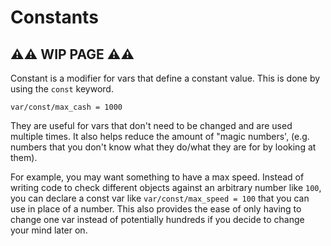 # Constants

## ⚠⚠ WIP PAGE ⚠⚠

Constant is a modifier for vars that define a constant value. This is done by using the `const` keyword.

```dm
var/const/max_cash = 1000
```

They are useful for vars that don't need to be changed and are used multiple times. It also helps reduce the amount of "magic numbers', (e.g. numbers that you don't know what they do/what they are for by looking at them).

For example, you may want something to have a max speed. Instead of writing code to check different objects against an arbitrary number like `100`, you can declare a const var like `var/const/max_speed = 100` that you can use in place of a number. This also provides the ease of only having to change one var instead of potentially hundreds if you decide to change your mind later on.
